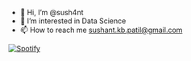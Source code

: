 - 👋 Hi, I’m @sush4nt
- 👀 I’m interested in Data Science
- 📫 How to reach me sushant.kb.patil@gmail.com


[![Spotify](https://novatorem-phi-one.vercel.app/api/spotify)](https://open.spotify.com/user/4p1rc1eywsgsrzdjy8udt5706)

<!---
sush4nt/sush4nt is a ✨ special ✨ repository because its `README.md` (this file) appears on your GitHub profile.
You can click the Preview link to take a look at your changes.
--->
